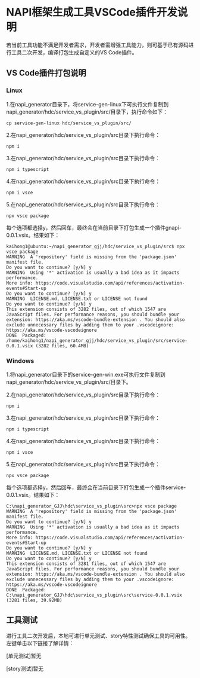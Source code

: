 # NAPI框架生成工具VSCode插件开发说明

若当前工具功能不满足开发者需求，开发者需增强工具能力，则可基于已有源码进行工具二次开发，编译打包生成自定义的VS Code插件。

## VS Code插件打包说明

### Linux

1.在napi_generator目录下，将service-gen-linux下可执行文件复制到napi_generator/hdc/service_vs_plugin/src/目录下，执行命令如下：

	cp service-gen-linux hdc/service_vs_plugin/src/

2.在napi_generator/hdc/service_vs_plugin/src目录下执行命令：

	npm i

3.在napi_generator/hdc/service_vs_plugin/src目录下执行命令：

	npm i typescript

4.在napi_generator/hdc/service_vs_plugin/src目录下执行命令：

	npm i vsce

5.在napi_generator/hdc/service_vs_plugin/src目录下执行命令：

	npx vsce package

  每个选项都选择y，然后回车，最终会在当前目录下打包生成一个插件gnapi-0.0.1.vsix。结果如下：

	kaihong1@ubuntu:~/napi_generator_gjj/hdc/service_vs_plugin/src$ npx vsce package
    WARNING  A 'repository' field is missing from the 'package.json' manifest file.
    Do you want to continue? [y/N] y
    WARNING  Using '*' activation is usually a bad idea as it impacts performance.
    More info: https://code.visualstudio.com/api/references/activation-events#Start-up
    Do you want to continue? [y/N] y
    WARNING  LICENSE.md, LICENSE.txt or LICENSE not found
    Do you want to continue? [y/N] y
    This extension consists of 3282 files, out of which 1547 are JavaScript files. For performance reasons, you should bundle your extension: https://aka.ms/vscode-bundle-extension . You should also exclude unnecessary files by adding them to your .vscodeignore: https://aka.ms/vscode-vscodeignore
    DONE  Packaged: /home/kaihong1/napi_generator_gjj/hdc/service_vs_plugin/src/service-0.0.1.vsix (3282 files, 60.4MB)

### Windows

1.将napi_generator目录下的service-gen-win.exe可执行文件复制到napi_generator/hdc/service_vs_plugin/src/目录下。

2.在napi_generator/hdc/service_vs_plugin/src目录下执行命令：

	npm i

3.在napi_generator/hdc/service_vs_plugin/src目录下执行命令：

	npm i typescript

4.在napi_generator/hdc/service_vs_plugin/src目录下执行命令：

	npm i vsce

5.在napi_generator/hdc/service_vs_plugin/src目录下执行命令：

	npx vsce package

  每个选项都选择y，然后回车，最终会在当前目录下打包生成一个插件service-0.0.1.vsix。结果如下：

	C:\napi_generator_GJJ\hdc\service_vs_plugin\src>npx vsce package
    WARNING  A 'repository' field is missing from the 'package.json' manifest file.
    Do you want to continue? [y/N] y
    WARNING  Using '*' activation is usually a bad idea as it impacts performance.
    More info: https://code.visualstudio.com/api/references/activation-events#Start-up
    Do you want to continue? [y/N] y
    WARNING  LICENSE.md, LICENSE.txt or LICENSE not found
    Do you want to continue? [y/N] y
    This extension consists of 3281 files, out of which 1547 are JavaScript files. For performance reasons, you should bundle your extension: https://aka.ms/vscode-bundle-extension . You should also exclude unnecessary files by adding them to your .vscodeignore: https://aka.ms/vscode-vscodeignore
    DONE  Packaged: C:\napi_generator_GJJ\hdc\service_vs_plugin\src\service-0.0.1.vsix (3281 files, 39.92MB)

## 工具测试

  进行工具二次开发后，本地可进行单元测试、story特性测试确保工具的可用性。左键单击以下链接了解详情：

  [单元测试]暂无

  [story测试]暂无

